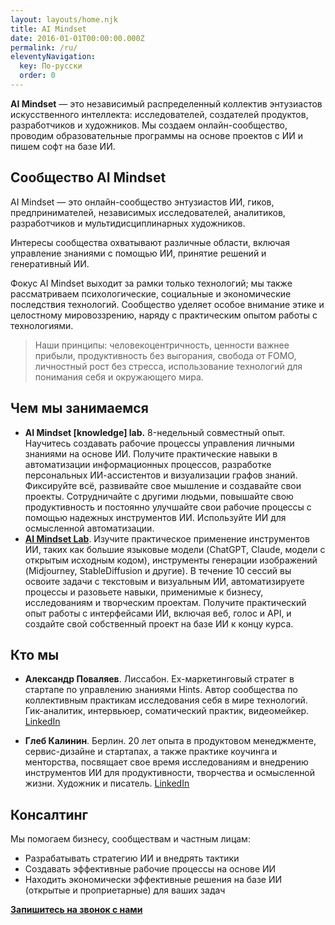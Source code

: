 ```yaml
---
layout: layouts/home.njk
title: AI Mindset
date: 2016-01-01T00:00:00.000Z
permalink: /ru/
eleventyNavigation:
  key: По-русски
  order: 0
---
```


**AI Mindset** — это независимый распределенный коллектив энтузиастов искусственного интеллекта:  исследователей, создателей продуктов, разработчиков и художников. Мы создаем онлайн-сообщество, проводим образовательные программы на основе проектов с ИИ и пишем софт на базе ИИ.

## Сообщество AI Mindset

AI Mindset — это онлайн-сообщество энтузиастов ИИ, гиков, предпринимателей, независимых исследователей, аналитиков, разработчиков и мультидисциплинарных художников.

Интересы сообщества охватывают различные области, включая управление знаниями с помощью ИИ, принятие решений и генеративный ИИ.

Фокус AI Mindset выходит за рамки только технологий; мы также рассматриваем психологические, социальные и экономические последствия технологий. Сообщество уделяет особое внимание этике и целостному мировоззрению, наряду с практическим опытом работы с технологиями.

> Наши принципы: человекоцентричность, ценности важнее прибыли, продуктивность без выгорания, свобода от FOMO, личностный рост без стресса, использование технологий для понимания себя и окружающего мира.

## Чем мы занимаемся

- **AI Mindset [knowledge] lab.** 8-недельный совместный опыт. Научитесь создавать рабочие процессы управления личными знаниями на основе ИИ. Получите практические навыки в автоматизации информационных процессов, разработке персональных ИИ-ассистентов и визуализации графов знаний. Фиксируйте всё, развивайте свое мышление и создавайте свои проекты. Сотрудничайте с другими людьми, повышайте свою продуктивность и постоянно улучшайте свои рабочие процессы с помощью надежных инструментов ИИ. Используйте ИИ для осмысленной автоматизации.
- **[AI Mindset Lab](https://knowledge.aimindset.org/ai-mindset-v)**. Изучите практическое применение инструментов ИИ, таких как большие языковые модели (ChatGPT, Claude, модели с открытым исходным кодом), инструменты генерации изображений (Midjourney, StableDiffusion и другие). В течение 10 сессий вы освоите задачи с текстовым и визуальным ИИ, автоматизируете процессы и разовьете навыки, применимые к бизнесу, исследованиям и творческим проектам. Получите практический опыт работы с интерфейсами ИИ, включая веб, голос и API, и создайте свой собственный проект на базе ИИ к концу курса. 


## Кто мы

- **Александр Поваляев**. Лиссабон. Ex-маркетинговый стратег в стартапе по управлению знаниями Hints. Автор сообщества по коллективным практикам исследования себя в мире технологий. Гик-аналитик, интервьюер, соматический практик, видеомейкер. [LinkedIn](https://www.linkedin.com/in/povaliaev/)

- **Глеб Калинин**. Берлин. 20 лет опыта в продуктовом менеджменте, сервис-дизайне и стартапах, а также практике коучинга и менторства, посвящает свое время исследованиям и внедрению инструментов ИИ для продуктивности, творчества и осмысленной жизни. Художник и писатель. [LinkedIn](https://www.linkedin.com/in/glebkalinin/)

## Консалтинг

Мы помогаем бизнесу, сообществам и частным лицам:

- Разрабатывать стратегию ИИ и внедрять тактики
- Создавать эффективные рабочие процессы на основе ИИ
- Находить экономически эффективные решения на базе ИИ (открытые и проприетарные) для ваших задач

**[Запишитесь на звонок с нами](https://cal.com/team/ai-mindset/ai-mindset-team-call)**
